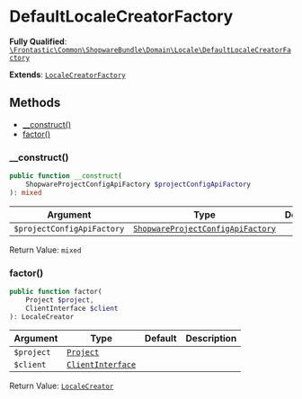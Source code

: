 #  DefaultLocaleCreatorFactory

**Fully Qualified**: [`\Frontastic\Common\ShopwareBundle\Domain\Locale\DefaultLocaleCreatorFactory`](../../../../../src/php/ShopwareBundle/Domain/Locale/DefaultLocaleCreatorFactory.php)

**Extends**: [`LocaleCreatorFactory`](LocaleCreatorFactory.md)

## Methods

* [__construct()](#__construct)
* [factor()](#factor)

### __construct()

```php
public function __construct(
    ShopwareProjectConfigApiFactory $projectConfigApiFactory
): mixed
```

Argument|Type|Default|Description
--------|----|-------|-----------
`$projectConfigApiFactory`|[`ShopwareProjectConfigApiFactory`](../ProjectConfigApi/ShopwareProjectConfigApiFactory.md)||

Return Value: `mixed`

### factor()

```php
public function factor(
    Project $project,
    ClientInterface $client
): LocaleCreator
```

Argument|Type|Default|Description
--------|----|-------|-----------
`$project`|[`Project`](../../../ReplicatorBundle/Domain/Project.md)||
`$client`|[`ClientInterface`](../ClientInterface.md)||

Return Value: [`LocaleCreator`](LocaleCreator.md)

